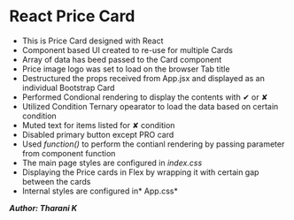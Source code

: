 # React Price Card

* This is Price Card designed with React   
* Component based UI created to re-use for multiple Cards   
* Array of data has beed passed to the Card component   
* Price image logo was set to load on the browser Tab title   
* Destructured the props received from App.jsx and displayed as an individual Bootstrap Card   
* Performed Condional rendering to display the contents with ✔ or ✘   
* Utilized Condition Ternary opearator to load the data based on certain condition   
* Muted text for items listed for ✘ condition   
* Disabled primary button except PRO card   
* Used *function()* to perform the contianl rendering by passing parameter from component function   
* The main page styles are configured in *index.css*   
* Displaying the Price cards in Flex by wrapping it with certain gap between the cards   
* Internal styles are configured in* App.css*   

***Author: Tharani K***

